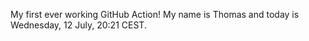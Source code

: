 My first ever working GitHub Action!
My name is Thomas and today is Wednesday, 12 July, 20:21 CEST. 

